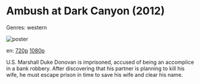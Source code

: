 # Ambush at Dark Canyon (2012)

Genres: western

![poster](http://image.tmdb.org/t/p/w500/kDXkOdwfoz0qqKhDAzql6qQzvza.jpg)

en:
  [720p](magnet:?xt=urn:btih:2AFCBFFF3E0C960665188288D5B6BF20834FA2C9&tr=udp://glotorrents.pw:6969/announce&tr=udp://tracker.opentrackr.org:1337/announce&tr=udp://torrent.gresille.org:80/announce&tr=udp://tracker.openbittorrent.com:80&tr=udp://tracker.coppersurfer.tk:6969&tr=udp://tracker.leechers-paradise.org:6969&tr=udp://p4p.arenabg.ch:1337&tr=udp://tracker.internetwarriors.net:1337)
  [1080p](magnet:?xt=urn:btih:6843CFC74571B965F2E609FA45485992987DCB32&tr=udp://glotorrents.pw:6969/announce&tr=udp://tracker.opentrackr.org:1337/announce&tr=udp://torrent.gresille.org:80/announce&tr=udp://tracker.openbittorrent.com:80&tr=udp://tracker.coppersurfer.tk:6969&tr=udp://tracker.leechers-paradise.org:6969&tr=udp://p4p.arenabg.ch:1337&tr=udp://tracker.internetwarriors.net:1337)
  


U.S. Marshall Duke Donovan is imprisoned, accused of being an accomplice in a bank robbery. After discovering that his partner is planning to kill his wife, he must escape prison in time to save his wife and clear his name.